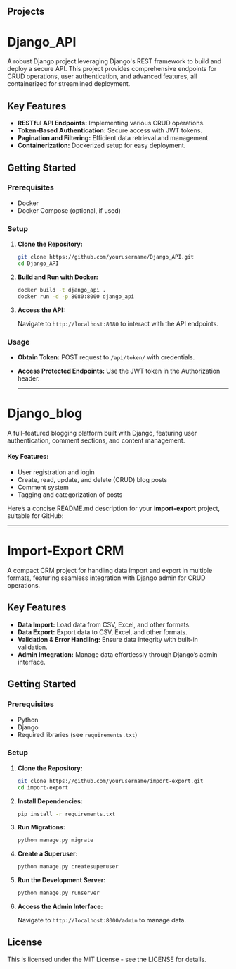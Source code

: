 ## Projects

# Django_API

A robust Django project leveraging Django's REST framework to build and deploy a secure API. This project provides comprehensive endpoints for CRUD operations, user authentication, and advanced features, all containerized for streamlined deployment.

## Key Features
- **RESTful API Endpoints:** Implementing various CRUD operations.
- **Token-Based Authentication:** Secure access with JWT tokens.
- **Pagination and Filtering:** Efficient data retrieval and management.
- **Containerization:** Dockerized setup for easy deployment.

## Getting Started

### Prerequisites
- Docker
- Docker Compose (optional, if used)

### Setup

1. **Clone the Repository:**

   ```bash
   git clone https://github.com/yourusername/Django_API.git
   cd Django_API
   ```

2. **Build and Run with Docker:**

   ```bash
   docker build -t django_api .
   docker run -d -p 8080:8000 django_api
   ```

3. **Access the API:**

   Navigate to `http://localhost:8080` to interact with the API endpoints.

### Usage

- **Obtain Token:** POST request to `/api/token/` with credentials.
- **Access Protected Endpoints:** Use the JWT token in the Authorization header.

  ---

# Django_blog
A full-featured blogging platform built with Django, featuring user authentication, comment sections, and content management.

#### Key Features:
- User registration and login
- Create, read, update, and delete (CRUD) blog posts
- Comment system
- Tagging and categorization of posts

Here’s a concise README.md description for your **import-export** project, suitable for GitHub:

 ---

# Import-Export CRM

A compact CRM project for handling data import and export in multiple formats, featuring seamless integration with Django admin for CRUD operations.

## Key Features
- **Data Import:** Load data from CSV, Excel, and other formats.
- **Data Export:** Export data to CSV, Excel, and other formats.
- **Validation & Error Handling:** Ensure data integrity with built-in validation.
- **Admin Integration:** Manage data effortlessly through Django’s admin interface.

## Getting Started

### Prerequisites
- Python
- Django
- Required libraries (see `requirements.txt`)

### Setup

1. **Clone the Repository:**

   ```bash
   git clone https://github.com/yourusername/import-export.git
   cd import-export
   ```

2. **Install Dependencies:**

   ```bash
   pip install -r requirements.txt
   ```

3. **Run Migrations:**

   ```bash
   python manage.py migrate
   ```

4. **Create a Superuser:**

   ```bash
   python manage.py createsuperuser
   ```

5. **Run the Development Server:**

   ```bash
   python manage.py runserver
   ```

6. **Access the Admin Interface:**

   Navigate to `http://localhost:8000/admin` to manage data.

## License

This is licensed under the MIT License - see the LICENSE for details.
